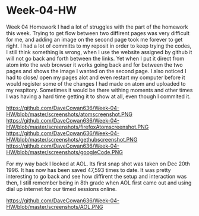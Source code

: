 # Week-04-HW
Week 04 Homework
I had a lot of struggles with the part of the homework this week.  Trying to get flow between two diffirent pages
was very difficult for me, and adding an image on the second page took me forever to get right.
I had a lot of committs to my reposit in order to keep trying the codes, I still think something is wrong, when I use the
website assigned by github it will not go back and forth between the links.  Yet when I put it direct from
atom into the web browser it works going back and for between the two pages and shows the image I wanted
on the second page.  I also noticed I had to close/ open my pages alot and even restart my computer before it would
register some of the changes I had made on atom and uploaded to my respitory.  Sometimes it would be there withing
moments and other times I was having a hard time getting it to show at all, even though I commited it.

 
  https://github.com/DaveCowan636/Week-04-HW/blob/master/screenshots/atomscreenshot.PNG
  https://github.com/DaveCowan636/Week-04-HW/blob/master/screenshots/firefoxAtomscreenshot.PNG
https://github.com/DaveCowan636/Week-04-HW/blob/master/screenshots/gethubscreenshot.PNG
https://github.com/DaveCowan636/Week-04-HW/blob/master/screenshots/googleCode.PNG

For my way back I looked at AOL.  Its first snap shot was taken on Dec 20th 1996.
It has now has been saved 47,593 times to date. It was pretty interesting to go back and see 
how diffirent the setup and interaction was then, I still remember being in 8th grade when AOL first
came out and using dial up internet for our timed sessions online.

https://github.com/DaveCowan636/Week-04-HW/blob/master/screenshots/AOL.PNG
